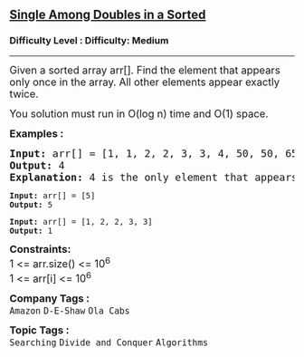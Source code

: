 <h2><a href="https://www.geeksforgeeks.org/problems/find-the-element-that-appears-once-in-sorted-array0624/1?page=2&category=Searching&sortBy=submissions">Single Among Doubles in a Sorted</a></h2><h3>Difficulty Level : Difficulty: Medium</h3><hr><div class="problems_problem_content__Xm_eO"><p><span style="font-size: 18px;">Given a sorted array arr[]. Find the element that appears only once in the array. All other elements appear exactly twice.&nbsp;</span></p>
<p><span style="font-size: 18px;">You solution must run in O(log n) time and O(1) space.</span></p>
<p><strong><span style="font-size: 18px;">Examples :</span></strong></p>
<pre><span style="font-size: 18px;"><strong>Input: </strong>arr[] = [1, 1, 2, 2, 3, 3, 4, 50, 50, 65, 65]
<strong>Output:</strong> 4
<strong>Explanation:</strong> 4 is the only element that appears exactly once.<br></span></pre>
<pre><strong>Input: </strong>arr[] = [5]
<strong>Output:</strong> 5</pre>
<pre><strong>Input: </strong>arr[] = [1, 2, 2, 3, 3]
<strong>Output:</strong> 1</pre>
<p><span style="font-size: 18px;"><strong>Constraints:</strong><br>1 &lt;= arr.size() &lt;= 10<sup>6</sup><br>1 &lt;= arr[i] &lt;= 10<sup>6</sup></span></p></div><p><span style=font-size:18px><strong>Company Tags : </strong><br><code>Amazon</code>&nbsp;<code>D-E-Shaw</code>&nbsp;<code>Ola Cabs</code>&nbsp;<br><p><span style=font-size:18px><strong>Topic Tags : </strong><br><code>Searching</code>&nbsp;<code>Divide and Conquer</code>&nbsp;<code>Algorithms</code>&nbsp;